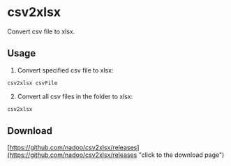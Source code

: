 # csv2xlsx
Convert csv file to xlsx.

## Usage

1. Convert specified csv file to xlsx:
```bash
csv2xlsx csvFile
```

2. Convert all csv files in the folder to xlsx:
```bash
csv2xlsx
```

## Download
[https://github.com/nadoo/csv2xlsx/releases](https://github.com/nadoo/csv2xlsx/releases "click to the download page")
